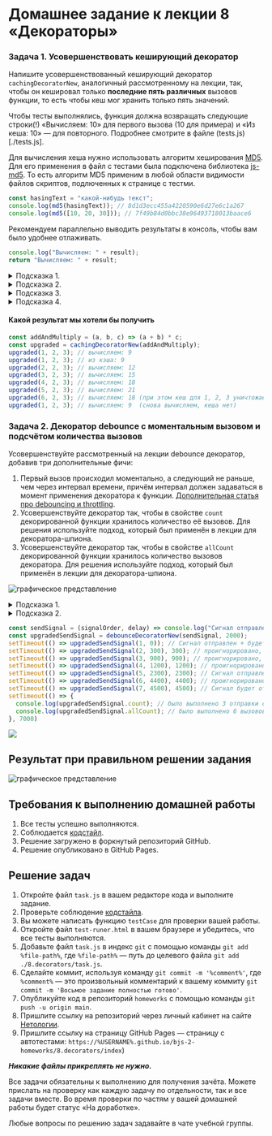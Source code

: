 # Домашнее задание к лекции 8 «Декораторы»

### Задача 1. Усовершенствовать кеширующий декоратор

Напишите усовершенствованный кеширующий декоратор `cachingDecoratorNew`, аналогичный рассмотренному на лекции, так, чтобы он кешировал только **последние пять различных** вызовов функции, то есть чтобы кеш мог хранить только пять значений.

Чтобы тесты выполнялись, функция должна возвращать следующие строки(!) «Вычисляем: 10» для первого вызова (10 для примера) и «Из кеша: 10» — для повторного. Подробнее смотрите в файле (tests.js)[./tests.js].

Для вычисления хеша нужно использовать алгоритм хеширования [MD5](https://ru.wikipedia.org/wiki/MD5). Для его применения в файл с тестами была подключена библиотека [js-md5](https://github.com/emn178/js-md5). То есть алгоритм MD5 применим в любой области видимости файлов скриптов, подлюченных к странице с тестми.

```js
const hasingText = "какой-нибудь текст";
console.log(md5(hasingText)); // 8d1d3ecc455a4220590e6d27e6c1a267
console.log(md5([10, 20, 30])); // 7f49b84d0bbc38e96493718013baace6
```

Рекомендуем параллельно выводить результаты в консоль, чтобы вам было удобнее отлаживать.

```js
console.log("Вычисляем: " + result);
return "Вычисляем: " + result;
```

<details> 
  <summary>Подсказка 1.</summary>
  Хеш (однозначное соответствие «аргументы => строка») удобно реализовать через `hash = md5(args)`.

Кеш можно сделать массивом объектов. Например:

```js
cache = [
  { hash: "7f49b84d0bbc38e96493718013baace6", value: 60 },
  { hash: "36d9d8df7a0a21c339bf74e2a30d68bd", value: 6 },
  { hash: "fd526d0a3bfd3ebdc1fc0f998d241da6", value: 791 },
];
```

</details>

<details> 
  <summary>Подсказка 2.</summary>
  
  Тогда при каждом запуске (внутри `wrapper`) вам следует проверять, есть ли `hash` для данных аргументов в кеше.
  
  Это можно сделать методом find. `const objectInCache = cache.find((item) => тут нужно подумать)`
</details>

<details> 
  <summary>Подсказка 3.</summary>
  Если элемента в кеше нет (!objectInCache), проще всего добавить новый объект в кеш и, если объектов стало больше, чем 5, удалить первый с начала.
  
  Это можно сделать методом shift() массива.

</details>

<details> 
  <summary>Подсказка 4.</summary>
  Этот код мог бы служить базой для решения, но всё равно остаётся место для раздумий:
  
  ```js
  function cachingDecoratorNew(func) {
  let cache = [];

  function wrapper(...args) {
      const hash = ???; // получаем правильный хеш c помощью функции md5
      let objectInCache = cache.find((item) => ???); // ищем элемент, хеш которого равен нашему хешу
      if (objectInCache) { // если элемент найден
          console.log("Из кэша: " + ???); // индекс нам известен, по индексу в массиве лежит объект, как получить нужное значение?
          return "Из кэша: " + ???;
      }

      let result = func(...args); // в кеше результата нет — придётся считать
      cache.push(???) ; // добавляем элемент с правильной структурой
      if (cache.length > 5) { 
        ??? // если слишком много элементов в кеше, надо удалить самый старый (первый) 
      }
      console.log("Вычисляем: " + result);
      return "Вычисляем: " + result;  
  }
  return wrapper;
}

  ```
  
</details>


#### Какой результат мы хотели бы получить

```javascript
const addAndMultiply = (a, b, c) => (a + b) * c;
const upgraded = cachingDecoratorNew(addAndMultiply);
upgraded(1, 2, 3); // вычисляем: 9
upgraded(1, 2, 3); // из кэша: 9
upgraded(2, 2, 3); // вычисляем: 12
upgraded(3, 2, 3); // вычисляем: 15
upgraded(4, 2, 3); // вычисляем: 18
upgraded(5, 2, 3); // вычисляем: 21
upgraded(6, 2, 3); // вычисляем: 18 (при этом кеш для 1, 2, 3 уничтожается)
upgraded(1, 2, 3); // вычисляем: 9  (снова вычисляем, кеша нет)
```

### Задача 2. Декоратор debounce с моментальным вызовом и подсчётом количества вызовов

Усовершенствуйте рассмотренный на лекции debounce декоратор, добавив три дополнительные фичи:

1. Первый вызов происходил моментально, а следующий не раньше, чем через интервал времени, причём интервал должен задаваться в момент применения декоратора к функции. [Дополнительная статья про debouncing и throttling](https://techrocks.ru/2021/05/31/throttling-and-debouncing-explained/).
2. Усовершенствуйте декоратор так, чтобы в свойстве `count` декорированной функции хранилось количество её вызовов. Для решения используйте подход, который был применён в лекции для декоратора-шпиона. 
3. Усовершенствуйте декоратор так, чтобы в свойстве `allCount` декорированной функции хранилось количество вызовов декоратора. Для решения используйте подход, который был применён в лекции для декоратора-шпиона. 

![графическое представление](../assets/img/9zZGdlJbxM.png)

<details> 
  <summary>Подсказка 1.</summary>
  Для ориентира при первом запуске можно опираться на идентификатор тайм-аута. При первом вызове в идентификаторе ничего не будет.
</details>

<details> 
  <summary>Подсказка 2.</summary>
  Добавьте к обёртке wrapper новое свойства `count` и `allCount`, в котором храните количество вызовов переданной функции и результата декоратора соответсвенно.
</details>

```javascript
const sendSignal = (signalOrder, delay) => console.log("Сигнал отправлен", signalOrder, delay);
const upgradedSendSignal = debounceDecoratorNew(sendSignal, 2000);
setTimeout(() => upgradedSendSignal(1, 0)); // Сигнал отправлен + будет запланирован асинхронный запуск, который будет проигнорирован, так как следующий сигнал отменит предыдущий (300 - 0 < 2000)
setTimeout(() => upgradedSendSignal(2, 300), 300); // проигнорировано, так как следующий сигнал отменит предыдущий (900 - 300 < 2000)
setTimeout(() => upgradedSendSignal(3, 900), 900); // проигнорировано, так как следующий сигнал отменит предыдущий (1200 - 900 < 2000)
setTimeout(() => upgradedSendSignal(4, 1200), 1200); // проигнорировано, так как следующий сигнал отменит предыдущий (2300 - 1200 < 2000)
setTimeout(() => upgradedSendSignal(5, 2300), 2300); // Сигнал отправлен, так как следующий вызов не успеет отменить текущий: 4400-2300=2100 (2100 > 2000)
setTimeout(() => upgradedSendSignal(6, 4400), 4400); // проигнорировано, так как следующий сигнал отменит предыдущий (4500 - 4400 < 2000)
setTimeout(() => upgradedSendSignal(7, 4500), 4500); // Сигнал будет отправлен, так как последний вызов debounce декоратора (спустя 4500 + 2000 = 6500) 6,5с
setTimeout(() => {
  console.log(upgradedSendSignal.count); // было выполнено 3 отправки сигнала
  console.log(upgradedSendSignal.allCount); // было выполнено 6 вызовов декорированной функции
}, 7000)
```
![](https://sun9-east.userapi.com/sun9-44/s/v1/ig2/7KfGj0KiLx3jzhc0fWqseaw_wYXKVbX_9Ym7tkwkkFX5IKdpLzHIgNw4r-0tPrBWxqF3jz8p5QnvGaoycOCYbZRM.jpg?size=383x228&quality=96&type=album)

## Результат при правильном решении задания
![графическое представление](../Jasmine/results/sucessed_tasks_8.png)

## Требования к выполнению домашней работы

1. Все тесты успешно выполняются.
2. Соблюдается [кодстайл](https://github.com/netology-code/codestyle/tree/master/js#%D0%BF%D1%80%D0%B0%D0%B2%D0%B8%D0%BB%D0%B0-%D0%BE%D1%84%D0%BE%D1%80%D0%BC%D0%BB%D0%B5%D0%BD%D0%B8%D1%8F-javascript-%D0%BA%D0%BE%D0%B4%D0%B0).
3. Решение загружено в форкнутый репозиторий GitHub.
4. Решение опубликовано в GitHub Pages.

## Решение задач
1. Откройте файл `task.js` в вашем редакторе кода и выполните задание. <br>
2. Проверьте соблюдение [кодстайла](https://github.com/netology-code/codestyle/tree/master/js#%D0%BF%D1%80%D0%B0%D0%B2%D0%B8%D0%BB%D0%B0-%D0%BE%D1%84%D0%BE%D1%80%D0%BC%D0%BB%D0%B5%D0%BD%D0%B8%D1%8F-javascript-%D0%BA%D0%BE%D0%B4%D0%B0).
3. Вы можете написать функцию `testCase` для проверки вашей работы. <br>
4. Откройте файл `test-runer.html` в вашем браузере и убедитесь, что все тесты выполняются. <br>
5. Добавьте файл `task.js` в индекс `git` с помощью команды `git add %file-path%`, где `%file-path%` — путь до целевого файла `git add ./8.decorators/task.js`. <br>
6. Сделайте коммит, используя команду `git commit -m '%comment%'`, где `%comment%` — это произвольный комментарий к вашему коммиту `git commit -m 'Восьмое задание полностью готово'`. <br>
7. Опубликуйте код в репозиторий `homeworks` с помощью команды `git push -u origin main`.<br>
8. Пришлите ссылку на репозиторий через личный кабинет на сайте [Нетологии](https://netology.ru/).<br>
9. Пришлите ссылку на страницу GitHub Pages — страницу с автотестами: `https://%USERNAME%.github.io/bjs-2-homeworks/8.decorators/index`)

**_Никакие файлы прикреплять не нужно._**

Все задачи обязательны к выполнению для получения зачёта. Можете прислать на проверку как каждую задачу по отдельности, так и все задачи вместе. Во время проверки по частям у вашей домашней работы будет статус «На доработке».

Любые вопросы по решению задач задавайте в чате учебной группы.